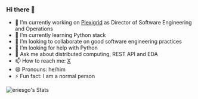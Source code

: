 ### Hi there 👋

- 🔭 I’m currently working on [Plexigrid](https://plexigrid.com) as Director of Software Engineering and Operations
- 🌱 I’m currently learning Python stack
- 👯 I’m looking to collaborate on good software engineering practices
- 🤔 I’m looking for help with Python
- 💬 Ask me about distributed computing, REST API and EDA
- 📫 How to reach me: [X](https://x.com/eriesgo)
- 😄 Pronouns: he/him
- ⚡ Fun fact: I am a normal person

![eriesgo's Stats](https://github-readme-stats.vercel.app/api?username=eriesgo&theme=vue-dark&show_icons=true&hide_border=true&count_private=true)
